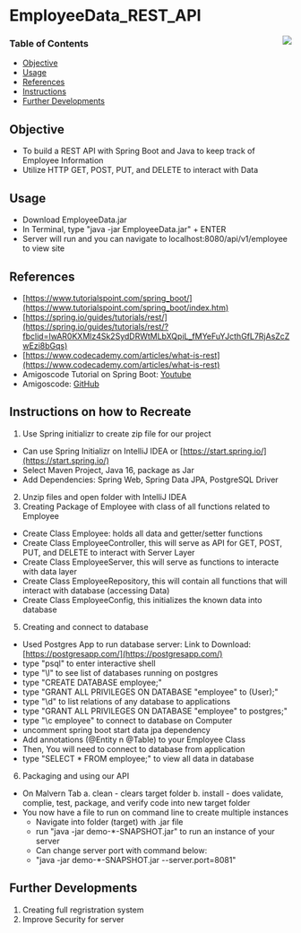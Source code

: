# EmployeeData_REST_API

<img align="right" src="https://user-images.githubusercontent.com/49771001/117326104-553b2e00-ae5f-11eb-855d-8479fb0a4959.jpg">

### Table of Contents
- [Objective](#Objective)
- [Usage](#Usage)
- [References](#References)
- [Instructions](#Instructions)
- [Further Developments](#Further-Developments)

## Objective
- To build a REST API with Spring Boot and Java to keep track of Employee Information
- Utilize HTTP GET, POST, PUT, and DELETE to interact with Data

## Usage
- Download EmployeeData.jar
- In Terminal, type "java -jar EmployeeData.jar" + ENTER  
- Server will run and you can navigate to localhost:8080/api/v1/employee to view site

## References 
- [https://www.tutorialspoint.com/spring_boot/](https://www.tutorialspoint.com/spring_boot/index.htm)
- [https://spring.io/guides/tutorials/rest/](https://spring.io/guides/tutorials/rest/?fbclid=IwAR0KXMlz4Sk2SydDRWtMLbXQpiL_fMYeFuYJcthGfL7RjAsZcZwEzi8bGqs)
- [https://www.codecademy.com/articles/what-is-rest](https://www.codecademy.com/articles/what-is-rest)
- Amigoscode Tutorial on Spring Boot: [Youtube](https://www.youtube.com/watch?v=9SGDpanrc8U)
- Amigoscode: [GitHub](https://github.com/amigoscode/spring-data-jpa-course)


## Instructions on how to Recreate
1. Use Spring initializr to create zip file for our project
- Can use Spring Initializr on IntelliJ IDEA or [https://start.spring.io/](https://start.spring.io/)
- Select Maven Project, Java 16, package as Jar
- Add Dependencies: Spring Web, Spring Data JPA, PostgreSQL Driver
2. Unzip files and open folder with IntelliJ IDEA
3. Creating Package of Employee with class of all functions related to Employee
  - Create Class Employee: holds all data and getter/setter functions
  - Create Class EmployeeController, this will serve as API for GET, POST, PUT, and DELETE to interact with Server Layer
  - Create Class EmployeeServer, this will serve as functions to interacte with data layer
  - Create Class EmployeeRepository, this will contain all functions that will interact with database (accessing Data)
  - Create Class EmployeeConfig, this initializes the known data into database
5. Creating and connect to database
  - Used Postgres App to run database server: Link to Download: [https://postgresapp.com/](https://postgresapp.com/)
  - type "psql" to enter interactive shell
  - type "\l" to see list of databases running on postgres
  - type "CREATE DATABASE employee;"
  - type "GRANT ALL PRIVILEGES ON DATABASE "employee" to (User);"
  - type "\d" to list relations of any database to applications
  - type "GRANT ALL PRIVILEGES ON DATABASE "employee" to postgres;"
  - type "\c employee" to connect to database on Computer
  - uncomment spring boot start data jpa dependency
  - Add annotations (@Entity n @Table) to your Employee Class
  -   Then, You will need to connect to database from application
  - type "SELECT * FROM employee;" to view all data in database
6. Packaging and using our API
  - On Malvern Tab
    a. clean - clears target folder
    b. install - does validate, complie, test, package, and verify code into new target folder
  - You now have a file to run on command line to create multiple instances
    - Navigate into folder (target) with .jar file
    - run "java -jar demo-*-SNAPSHOT.jar" to run an instance of your server 
    - Can change server port with command below:
    - "java -jar demo-*-SNAPSHOT.jar --server.port=8081"

## Further Developments
1. Creating full regristration system
2. Improve Security for server
